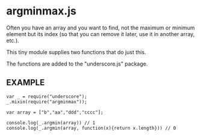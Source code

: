 argminmax.js
============

Often you have an array and you want to find, not the maximum or minimum element but its index (so that you can remove it later, use it in another array, etc.).

This tiny module supplies two functions that do just this.

The functions are added to the "underscore.js" package.

## EXAMPLE

    var _ = require("underscore");
    _.mixin(require("argminmax"));  

    var array = ["b","aa","ddd","cccc"];

    console.log(_.argmin(array)) // 1 
    console.log(_.argmin(array, function(x){return x.length})) // 0
